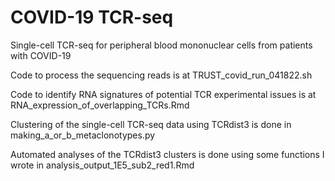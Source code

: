 # COVID-19 TCR-seq
Single-cell TCR-seq for peripheral blood mononuclear cells from patients with COVID-19

Code to process the sequencing reads is at TRUST_covid_run_041822.sh

Code to identify RNA signatures of potential TCR experimental issues is at RNA_expression_of_overlapping_TCRs.Rmd

Clustering of the single-cell TCR-seq data using TCRdist3 is done in making_a_or_b_metaclonotypes.py

Automated analyses of the TCRdist3 clusters is done using some functions I wrote in analysis_output_1E5_sub2_red1.Rmd
